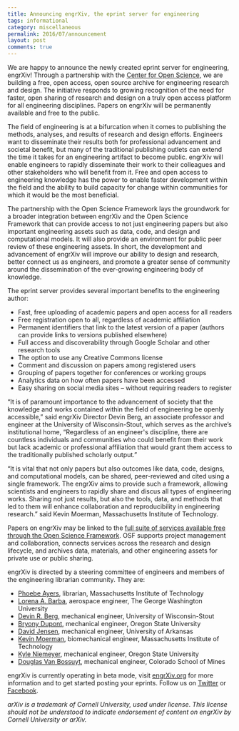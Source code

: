```yaml
---
title: Announcing engrXiv, the eprint server for engineering
tags: informational
category: miscellaneous
permalink: 2016/07/announcement
layout: post
comments: true
---
```


We are happy to announce the newly created eprint server for engineering, engrXiv! Through a partnership with the <a href="http://cos.io" target="_blank">Center for Open Science</a>, we are building a free, open access, open source archive for engineering research and design. The initiative responds to growing recognition of the need for faster, open sharing of research and design on a truly open access platform for all engineering disciplines. Papers on engrXiv will be permanently available and free to the public.

The field of engineering is at a bifurcation when it comes to publishing the methods, analyses, and results of research and design efforts. Engineers want to disseminate their results both for professional advancement and societal benefit, but many of the traditional publishing outlets can extend the time it takes for an engineering artifact to become public. engrXiv will enable engineers to rapidly disseminate their work to their colleagues and other stakeholders who will benefit from it. Free and open access to engineering knowledge has the power to enable faster development within the field and the ability to build capacity for change within communities for which it would be the most beneficial.

The partnership with the Open Science Framework lays the groundwork for a broader integration between engrXiv and the Open Science Framework that can provide access to not just engineering papers but also important engineering assets such as data, code, and design and computational models. It will also provide an environment for public peer review of these engineering assets. In short, the development and advancement of engrXiv will improve our ability to design and research, better connect us as engineers, and promote a greater sense of community around the dissemination of the ever-growing engineering body of knowledge.

The eprint server provides several important benefits to the engineering author:
<ul>
	<li>Fast, free uploading of academic papers and open access for all readers</li>
	<li>Free registration open to all, regardless of academic affiliation</li>
	<li>Permanent identifiers that link to the latest version of a paper (authors can provide links to versions published elsewhere)</li>
	<li>Full access and discoverability through Google Scholar and other research tools</li>
	<li>The option to use any Creative Commons license</li>
	<li>Comment and discussion on papers among registered users</li>
	<li>Grouping of papers together for conferences or working groups</li>
	<li>Analytics data on how often papers have been accessed</li>
	<li>Easy sharing on social media sites – without requiring readers to register</li>
</ul>
“It is of paramount importance to the advancement of society that the knowledge and works contained within the field of engineering be openly accessible,” said engrXiv Director Devin Berg, an associate professor and engineer at the University of Wisconsin-Stout, which serves as the archive’s institutional home, “Regardless of an engineer's discipline, there are countless individuals and communities who could benefit from their work but lack academic or professional affiliation that would grant them access to the traditionally published scholarly output.”

“It is vital that not only papers but also outcomes like data, code, designs, and computational models, can be shared, peer-reviewed and cited using a single framework. The engrXiv aims to provide such a framework, allowing scientists and engineers to rapidly share and discus all types of engineering works. Sharing not just results, but also the tools, data, and methods that led to them will enhance collaboration and reproducibility in engineering research.” said Kevin Moerman, Massachusetts Institute of Technology.

Papers on engrXiv may be linked to the <a href="https://osf.io/" target="_blank">full suite of services available free through the Open Science Framework</a>. OSF supports project management and collaboration, connects services across the research and design lifecycle, and archives data, materials, and other engineering assets for private use or public sharing.

engrXiv is directed by a steering committee of engineers and members of the engineering librarian community. They are:
<ul>
	<li><a href="http://libguides.mit.edu/profiles/psayers" target="_blank">Phoebe Ayers</a>, librarian, Massachusetts Institute of Technology</li>
	<li><a href="http://stem.gwu.edu/lorena-barba" target="_blank">Lorena A. Barba</a>, aerospace engineer, The George Washington University</li>
	<li><a href="http://www.devinberg.com/">Devin R. Berg</a>, mechanical engineer, University of Wisconsin-Stout</li>
	<li><a href="http://mime.oregonstate.edu/people/dupont" target="_blank">Bryony Dupont</a>, mechanical engineer, Oregon State University</li>
	<li><a href="http://directory.uark.edu/people/dcjensen" target="_blank">David Jensen</a>, mechanical engineer, University of Arkansas</li>
	<li><a href="http://biomech.media.mit.edu/people/" target="_blank">Kevin Moerman</a>, biomechanical engineer, Massachusetts Institute of Technology</li>
	<li><a href="http://mime.oregonstate.edu/people/kyle-niemeyer" target="_blank">Kyle Niemeyer</a>, mechanical engineer, Oregon State University</li>
	<li><a href="http://www.douglasvanbossuyt.com/" target="_blank">Douglas Van Bossuyt</a>, mechanical engineer, Colorado School of Mines</li>
</ul>
engrXiv is currently operating in beta mode, visit <a href="http://www.engrxiv.org/" target="_blank">engrXiv.org</a> for more information and to get started posting your eprints. Follow us on <a href="https://twitter.com/engrxiv">Twitter</a> or <a href="https://www.facebook.com/engrxiv">Facebook</a>.

<em>arXiv is a trademark of Cornell University, used under license</em>. <em>This license should not be understood to indicate endorsement of content on engrXiv by Cornell University or arXiv.</em>
